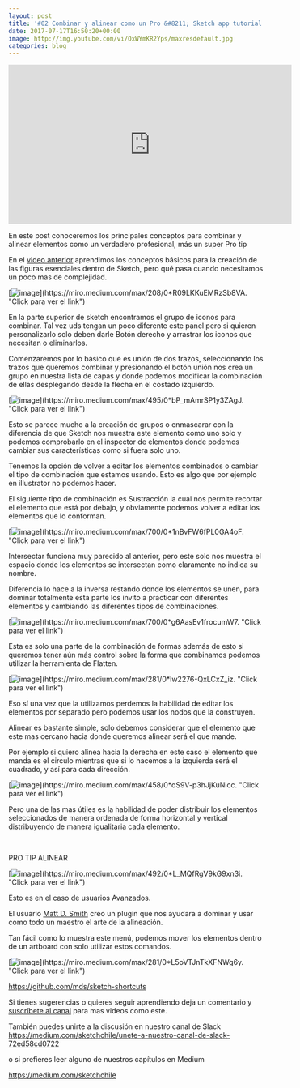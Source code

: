 ```yaml
---
layout: post
title: '#02 Combinar y alinear como un Pro &#8211; Sketch app tutorial español'
date: 2017-07-17T16:50:20+00:00
image: http://img.youtube.com/vi/OxWYmKR2Yps/maxresdefault.jpg
categories: blog
---
```


<iframe width="560" height="315" src="https://www.youtube.com/embed/OxWYmKR2Yps" title="YouTube video player" frameborder="0" allow="accelerometer; autoplay; clipboard-write; encrypted-media; gyroscope; picture-in-picture" allowfullscreen></iframe>

En este post conoceremos los principales conceptos para combinar y alinear elementos como un verdadero profesional, más un super Pro tip


En el [video anterior](http://www.arielcerda.com/01-conceptos-basicos%e2%80%8a-%e2%80%8asketch-app-en-espanol/) aprendimos los conceptos básicos para la creación de las figuras esenciales dentro de Sketch, pero qué pasa cuando necesitamos un poco mas de complejidad.

[![image](https://miro.medium.com/max/208/0*R09LKKuEMRzSb8VA.)](https://miro.medium.com/max/208/0*R09LKKuEMRzSb8VA. "Click para ver el link")

En la parte superior de sketch encontramos el grupo de iconos para combinar. Tal vez uds tengan un poco diferente este panel pero si quieren personalizarlo solo deben darle Botón derecho y arrastrar los iconos que necesitan o eliminarlos.

Comenzaremos por lo básico que es unión de dos trazos, seleccionando los trazos que queremos combinar y presionando el botón unión nos crea un grupo en nuestra lista de capas y donde podemos modificar la combinación de ellas desplegando desde la flecha en el costado izquierdo.

[![image](https://miro.medium.com/max/495/0*bP_mAmrSP1y3ZAgJ.)](https://miro.medium.com/max/495/0*bP_mAmrSP1y3ZAgJ. "Click para ver el link")

Esto se parece mucho a la creación de grupos o enmascarar con la diferencia de que Sketch nos muestra este elemento como uno solo y podemos comprobarlo en el inspector de elementos donde podemos cambiar sus características como si fuera solo uno.


Tenemos la opción de volver a editar  los elementos combinados o cambiar el tipo de combinación que estamos usando.
Esto es algo que por ejemplo en illustrator no podemos hacer.

El siguiente tipo de combinación es Sustracción la cual nos permite recortar el elemento que está por debajo, y obviamente podemos volver a editar los elementos que lo conforman.

[![image](https://miro.medium.com/max/700/0*1nBvFW6fPL0GA4oF.)](https://miro.medium.com/max/700/0*1nBvFW6fPL0GA4oF. "Click para ver el link")

Intersectar funciona muy parecido al anterior, pero este solo nos muestra el espacio donde los elementos se intersectan como claramente no indica su nombre.

Diferencia lo hace a la inversa restando donde los elementos se unen, para dominar totalmente esta parte los invito a practicar con diferentes elementos y cambiando las diferentes tipos de combinaciones.

[![image](https://miro.medium.com/max/700/0*g6AasEv1frocumW7.)](https://miro.medium.com/max/700/0*g6AasEv1frocumW7. "Click para ver el link")

Esta es solo una parte de la combinación de formas además de esto si queremos tener aún más control sobre la forma que combinamos podemos utilizar la herramienta de Flatten.

[![image](https://miro.medium.com/max/281/0*lw2276-QxLCxZ_iz.)](https://miro.medium.com/max/281/0*lw2276-QxLCxZ_iz. "Click para ver el link")

Eso sí una vez que la utilizamos perdemos la habilidad de editar los elementos por separado pero podemos usar los nodos que la construyen.

Alinear es bastante simple, solo debemos considerar que el elemento que este mas cercano hacia donde queremos alinear será el que mande.

Por ejemplo si quiero alinea hacia la derecha en este caso el elemento que manda es el circulo mientras que si lo hacemos a la izquierda será el cuadrado, y así para cada dirección.

[![image](https://miro.medium.com/max/458/0*oS9V-p3hJjKuNicc.)](https://miro.medium.com/max/458/0*oS9V-p3hJjKuNicc. "Click para ver el link")

Pero una de las mas útiles es la habilidad de poder distribuir los elementos seleccionados de manera ordenada de forma horizontal y vertical distribuyendo de manera igualitaria cada elemento.

&nbsp;

PRO TIP ALINEAR

[![image](https://miro.medium.com/max/492/0*L_MQfRgV9kG9xn3i.)](https://miro.medium.com/max/492/0*L_MQfRgV9kG9xn3i. "Click para ver el link")

Esto es en el caso de usuarios Avanzados.

El usuario [Matt D. Smith](https://github.com/mds) creo un plugin que nos ayudara a dominar y usar como todo un maestro el arte de la alineación.

Tan fácil como lo muestra este menú, podemos mover los elementos dentro de un artboard con solo utilizar estos comandos.

[![image](https://miro.medium.com/max/281/0*L5oVTJnTkXFNWg6y.)](https://miro.medium.com/max/281/0*L5oVTJnTkXFNWg6y. "Click para ver el link")


<https://github.com/mds/sketch-shortcuts>


Si tienes sugerencias o quieres seguir aprendiendo deja un comentario y [suscríbete al canal](https://www.youtube.com/channel/UCWip2TrjNMXb0kg6LWbsNzw?sub_confirmation=1) para mas videos como este.


También puedes unirte a la discusión en nuestro canal de Slack<br />
<https://medium.com/sketchchile/unete-a-nuestro-canal-de-slack-72ed58cd0722>

o si prefieres leer alguno de nuestros capítulos en Medium<br />

<https://medium.com/sketchchile>